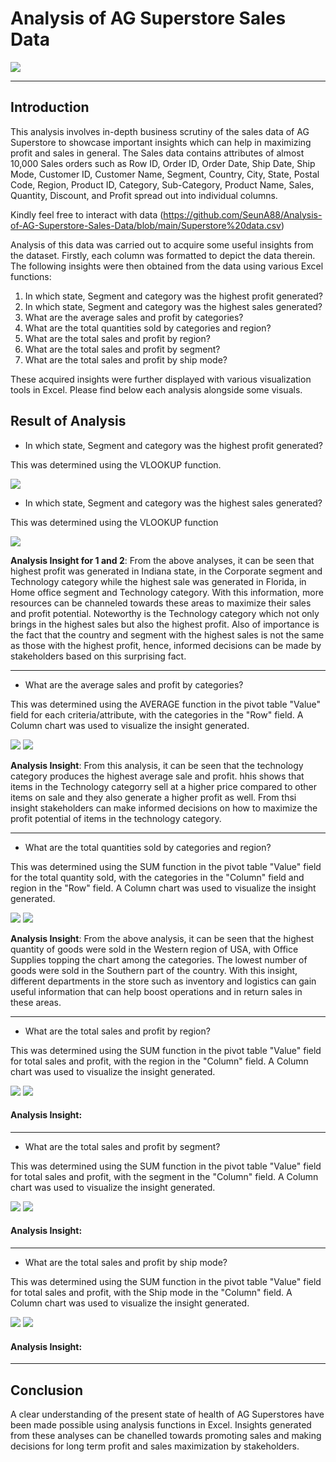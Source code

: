# Analysis of AG Superstore Sales Data
![](store.jpg)

---

## Introduction

This analysis involves in-depth business scrutiny of the sales data of AG Superstore to showcase important insights which can help in maximizing profit and sales in general.  The Sales data contains attributes of almost 10,000 Sales orders such as Row ID,	Order ID,	Order Date,	Ship Date,	Ship Mode,	Customer ID,	Customer Name,	Segment,	Country,	City,	State,	Postal Code,	Region,	Product ID,	Category,	Sub-Category,	Product Name,	Sales,	Quantity,	Discount, and	Profit spread out into individual columns. 

Kindly feel free to interact with data (https://github.com/SeunA88/Analysis-of-AG-Superstore-Sales-Data/blob/main/Superstore%20data.csv)

Analysis of this data was carried out to acquire some useful insights from the dataset. Firstly, each column was formatted to depict the data therein. The following insights were then obtained from the data using various Excel functions:

1. In which state, Segment and category was the highest profit generated?
2. In which state, Segment and category was the highest sales generated?
3. What are the average sales and profit by categories?
4. What are the total quantities sold by categories and region?
5. What are the total sales and profit by region?
6. What are the total sales and profit by segment?
7. What are the total sales and profit by ship mode?

These acquired insights were further displayed with various visualization tools in Excel. Please find below each analysis alongside some visuals.

## Result of Analysis

-	In which state, Segment and category was the highest profit generated?

This was determined using the VLOOKUP function.

![](Profit.png)

-	In which state, Segment and category was the highest sales generated?

This was determined using the VLOOKUP function

![](sales.png)

**Analysis Insight for 1 and 2**:  From the above analyses, it can be seen that highest profit was generated in Indiana state, in the Corporate segment and Technology category while the highest sale was generated in Florida, in Home office segment and Technology category. With this information, more resources can be channeled towards these areas to maximize their sales and profit potential. Noteworthy is the Technology category which not only brings in the highest sales but also the highest profit. Also of importance is the fact that the country and segment with the highest sales is not the same as those with the highest profit, hence, informed decisions can be made by stakeholders based on this surprising fact.

---

-	What are the average sales and profit by categories?

This was determined using the AVERAGE function in the pivot table "Value" field for each criteria/attribute, with the categories in the "Row" field. A Column chart was used to visualize the insight generated.

![](Category.png) ![](Categories.png) 

**Analysis Insight**: From this analysis, it can be seen that the technology category produces the highest average sale and profit. hhis shows that items in the Technology categorry sell at a higher price compared to other items on sale and they also generate a higher profit as well. From thsi insight stakeholders can make informed decisions on how to maximize the profit potential of items in the technology category.

---
-	What are the total quantities sold by categories and region?

This was determined using the SUM function in the pivot table "Value" field for the total quantity sold, with the categories in the "Column" field and region in the "Row" field. A Column chart was used to visualize the insight generated.

![](Quantity_sold.png) ![](Quantitysold.png)

**Analysis Insight**: From the above analysis, it can be seen that the highest quantity of goods were sold in the Western region of USA, with Office Supplies topping the chart among the categories. The lowest number of goods were sold in the Southern part of the country. With this insight, different departments in the store such as inventory and logistics can gain useful information that can help boost operations and in return sales in these areas.

---

- What are the total sales and profit by region? 

This was determined using the SUM function in the pivot table "Value" field for total sales and profit, with the region in the "Column" field. A Column chart was used to visualize the insight generated.

![](Region_.png) ![](Region.png)

#### Analysis Insight: 
---

- What are the total sales and profit by segment?

This was determined using the SUM function in the pivot table "Value" field for total sales and profit, with the segment in the "Column" field. A Column chart was used to visualize the insight generated.

![](Segment_.png) ![](Segment.png)

#### Analysis Insight: 
---

- What are the total sales and profit by ship mode?

This was determined using the SUM function in the pivot table "Value" field for total sales and profit, with the Ship mode in the "Column" field. A Column chart was used to visualize the insight generated.

![](Shipmode.png) ![](Ship_mode.png)

#### Analysis Insight: 
---

## Conclusion
A clear understanding of the present state of health of AG Superstores have been made possible using analysis functions in Excel. Insights generated from these analyses can be chanelled towards promoting sales and making decisions for long term profit and sales maximization by stakeholders.
